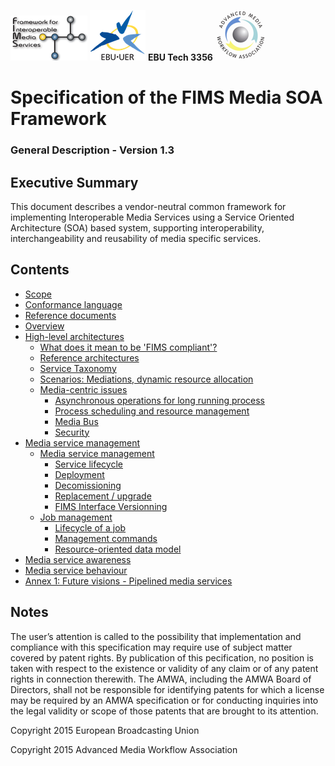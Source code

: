 ![FIMS logo](./FIMS_logo.png) ![EBU logo](./EBU_logo.svg.png) __EBU Tech 3356__ ![AMWA_logo](./AMWA_logo.png)
# Specification of the FIMS Media SOA Framework
### General Description - Version 1.3

## Executive Summary

This document describes a vendor-neutral common framework for implementing Interoperable 
Media Services using a Service Oriented Architecture (SOA) based system, supporting interoperability, 
interchangeability and reusability of media specific services.

## Contents

* [Scope](./scope.md)
* [Conformance language](./conformanceLanguage.md)
* [Reference documents](./referenceDocuments.md)
* [Overview](./overview.md)
* [High-level architectures](./high-levelArchitectures.md)
  * [What does it mean to be 'FIMS compliant'?](./high-levelArchitectures.md#what-does-it-mean-to-be-fims-compliant)
  * [Reference architectures](./high-levelArchitectures.md#reference-architectures)
  * [Service Taxonomy](,/high-levelArchitectures.md#service-taxonomy)
  * [Scenarios: Mediations, dynamic resource allocation](./high-levelArchitectures.md#scenarios-mediations-dynamic-resource-allocation)
  * [Media-centric issues](./high-levelArchitectures.md#media-centric-issues)
    * [Asynchronous operations for long running process](./high-levelArchitectures.md#asynchronous-operations-for-long-running-process)
    * [Process scheduling and resource management](./high-levelArchitectures.md#process-scheduling-and-resource-management)
    * [Media Bus](./high-levelArchitectures.md#media-bus)
    * [Security](./high-levelArchitectures.md#security)
* [Media service management](./mediaServiceManagement.md)
  * [Media service management](./mediaServiceManagement.md#media-service-management)
    * [Service lifecycle](./mediaServiceManagement.md#service-lifecycle)
    * [Deployment](./mediaServiceManagement.md#deployment)
    * [Decomissioning](./mediaServiceManagement.md#decomissioning)
    * [Replacement / upgrade](./mediaServiceManagement.md#replacement--upgrade)
    * [FIMS Interface Versionning](./mediaServiceManagement.md#fims-interface-versioning)
  * [Job management](./mediaServiceManagement.md#job-management)
    * [Lifecycle of a job](./mediaServiceManagement.md#lifecycle-of-a-job)
    * [Management commands](./mediaServiceManagement.md#management-commands)
    * [Resource-oriented data model](./mediaServiceManagement.md#resource-oriented-data-model) 
* [Media service awareness](./mediaServiceAwareness.md)
* [Media service behaviour](./mediaServiceBehaviour.md)
* [Annex 1: Future visions - Pipelined media services](./pipelined.md)

## Notes

The user’s attention is called to the possibility that implementation and compliance with this 
specification may require use of subject matter covered by patent rights. By publication of this 
pecification, no position is taken with respect to the existence or validity of any claim or of 
any patent rights in connection therewith. The AMWA, including the AMWA Board of Directors, shall 
not be responsible for identifying patents for which a license may be required by an AMWA specification 
or for conducting inquiries into the legal validity or scope of those patents that are brought to 
its attention.


Copyright 2015 European Broadcasting Union

Copyright 2015 Advanced Media Workflow Association


